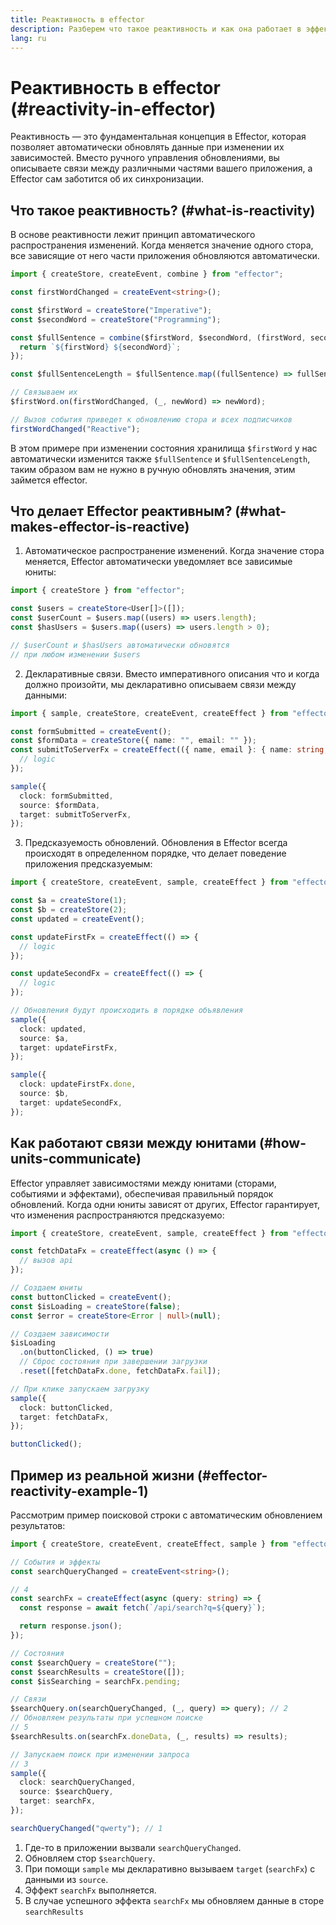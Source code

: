 ```yaml
---
title: Реактивность в effector
description: Разберем что такое реактивность и как она работает в эффекторе
lang: ru
---
```


# Реактивность в effector (#reactivity-in-effector)

Реактивность — это фундаментальная концепция в Effector, которая позволяет автоматически обновлять данные при изменении их зависимостей. Вместо ручного управления обновлениями, вы описываете связи между различными частями вашего приложения, а Effector сам заботится об их синхронизации.

## Что такое реактивность? (#what-is-reactivity)

В основе реактивности лежит принцип автоматического распространения изменений. Когда меняется значение одного стора, все зависящие от него части приложения обновляются автоматически.

```ts
import { createStore, createEvent, combine } from "effector";

const firstWordChanged = createEvent<string>();

const $firstWord = createStore("Imperative");
const $secondWord = createStore("Programming");

const $fullSentence = combine($firstWord, $secondWord, (firstWord, secondWord) => {
  return `${firstWord} ${secondWord}`;
});

const $fullSentenceLength = $fullSentence.map((fullSentence) => fullSentence.length);

// Связываем их
$firstWord.on(firstWordChanged, (_, newWord) => newWord);

// Вызов события приведет к обновлению стора и всех подписчиков
firstWordChanged("Reactive");
```

В этом примере при изменении состояния хранилища `$firstWord` у нас автоматически изменится также `$fullSentence` и `$fullSentenceLength`, таким образом вам не нужно в ручную обновлять значения, этим займется effector.

## Что делает Effector реактивным? (#what-makes-effector-is-reactive)

1. Автоматическое распространение изменений. Когда значение стора меняется, Effector автоматически уведомляет все зависимые юниты:

```ts
import { createStore } from "effector";

const $users = createStore<User[]>([]);
const $userCount = $users.map((users) => users.length);
const $hasUsers = $users.map((users) => users.length > 0);

// $userCount и $hasUsers автоматически обновятся
// при любом изменении $users
```

2. Декларативные связи. Вместо императивного описания что и когда должно произойти, мы декларативно описываем связи между данными:

```ts
import { sample, createStore, createEvent, createEffect } from "effector";

const formSubmitted = createEvent();
const $formData = createStore({ name: "", email: "" });
const submitToServerFx = createEffect(({ name, email }: { name: string; email: string }) => {
  // logic
});

sample({
  clock: formSubmitted,
  source: $formData,
  target: submitToServerFx,
});
```

3. Предсказуемость обновлений. Обновления в Effector всегда происходят в определенном порядке, что делает поведение приложения предсказуемым:

```ts
import { createStore, createEvent, sample, createEffect } from "effector";

const $a = createStore(1);
const $b = createStore(2);
const updated = createEvent();

const updateFirstFx = createEffect(() => {
  // logic
});

const updateSecondFx = createEffect(() => {
  // logic
});

// Обновления будут происходить в порядке объявления
sample({
  clock: updated,
  source: $a,
  target: updateFirstFx,
});

sample({
  clock: updateFirstFx.done,
  source: $b,
  target: updateSecondFx,
});
```

## Как работают связи между юнитами (#how-units-communicate)

Effector управляет зависимостями между юнитами (сторами, событиями и эффектами), обеспечивая правильный порядок обновлений. Когда одни юниты зависят от других, Effector гарантирует, что изменения распространяются предсказуемо:

```ts
import { createStore, createEvent, sample, createEffect } from "effector";

const fetchDataFx = createEffect(async () => {
  // вызов api
});

// Создаем юниты
const buttonClicked = createEvent();
const $isLoading = createStore(false);
const $error = createStore<Error | null>(null);

// Создаем зависимости
$isLoading
  .on(buttonClicked, () => true)
  // Сброс состояния при завершении загрузки
  .reset([fetchDataFx.done, fetchDataFx.fail]);

// При клике запускаем загрузку
sample({
  clock: buttonClicked,
  target: fetchDataFx,
});

buttonClicked();
```

## Пример из реальной жизни (#effector-reactivity-example-1)

Рассмотрим пример поисковой строки с автоматическим обновлением результатов:

```ts
import { createStore, createEvent, createEffect, sample } from "effector";

// События и эффекты
const searchQueryChanged = createEvent<string>();

// 4
const searchFx = createEffect(async (query: string) => {
  const response = await fetch(`/api/search?q=${query}`);

  return response.json();
});

// Состояния
const $searchQuery = createStore("");
const $searchResults = createStore([]);
const $isSearching = searchFx.pending;

// Связи
$searchQuery.on(searchQueryChanged, (_, query) => query); // 2
// Обновляем результаты при успешном поиске
// 5
$searchResults.on(searchFx.doneData, (_, results) => results);

// Запускаем поиск при изменении запроса
// 3
sample({
  clock: searchQueryChanged,
  source: $searchQuery,
  target: searchFx,
});

searchQueryChanged("qwerty"); // 1
```

1. Где-то в приложении вызвали `searchQueryChanged`.
2. Обновляем стор `$searchQuery`.
3. При помощи `sample` мы декларативно вызываем `target` (`searchFx`) с данными из `source`.
4. Эффект `searchFx` выполняется.
5. В случае успешного эффекта `searchFx` мы обновляем данные в сторе `searchResults`
